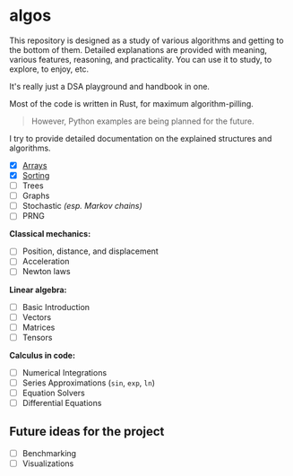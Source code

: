 # algos

This repository is designed as a study of various algorithms and getting to the bottom of them.
Detailed explanations are provided with meaning, various features, reasoning, and practicality.
You can use it to study, to explore, to enjoy, etc.

It's really just a DSA playground and handbook in one.

Most of the code is written in Rust, for maximum algorithm-pilling.
> However, Python examples are being planned for the future.

I try to provide detailed documentation on the explained structures and algorithms.

- [x] [Arrays](src/arrays/)
- [x] [Sorting](src/sorting/)
- [ ] Trees
- [ ] Graphs
- [ ] Stochastic *(esp. Markov chains)*
- [ ] PRNG

**Classical mechanics:**

- [ ] Position, distance, and displacement
- [ ] Acceleration
- [ ] Newton laws

**Linear algebra:**

- [ ] Basic Introduction
- [ ] Vectors
- [ ] Matrices
- [ ] Tensors

**Calculus in code:**

- [ ] Numerical Integrations
- [ ] Series Approximations (`sin`, `exp`, `ln`)
- [ ] Equation Solvers
- [ ] Differential Equations

## Future ideas for the project

- [ ] Benchmarking
- [ ] Visualizations
